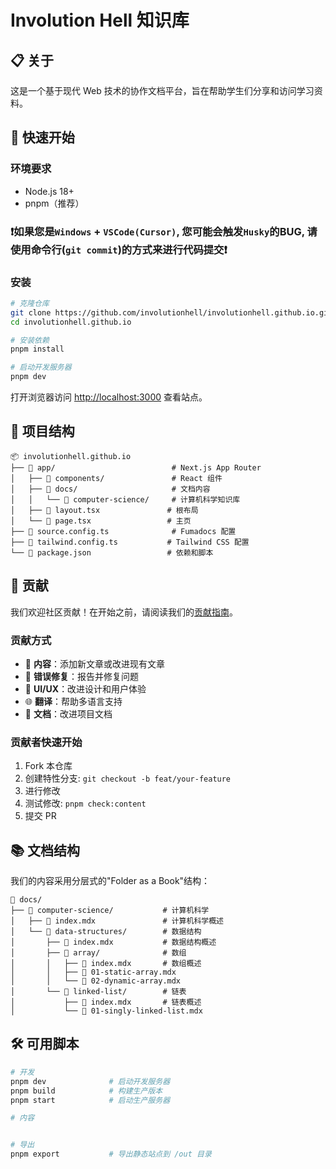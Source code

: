 # Involution Hell 知识库

## 📋 关于

这是一个基于现代 Web 技术的协作文档平台，旨在帮助学生们分享和访问学习资料。

## 🚀 快速开始

### 环境要求

- Node.js 18+
- pnpm（推荐）

### ❗️如果您是`Windows` + `VSCode(Cursor)`, 您可能会触发`Husky`的BUG, 请使用命令行(`git commit`)的方式来进行代码提交❗️

### 安装

```bash
# 克隆仓库
git clone https://github.com/involutionhell/involutionhell.github.io.git
cd involutionhell.github.io

# 安装依赖
pnpm install

# 启动开发服务器
pnpm dev
```

打开浏览器访问 [http://localhost:3000](http://localhost:3000) 查看站点。

## 📁 项目结构

```
📦 involutionhell.github.io
├── 📂 app/                          # Next.js App Router
│   ├── 📂 components/               # React 组件
│   ├── 📂 docs/                     # 文档内容
│   │   └── 📂 computer-science/     # 计算机科学知识库
│   ├── 📄 layout.tsx               # 根布局
│   └── 📄 page.tsx                 # 主页
├── 📂 source.config.ts              # Fumadocs 配置
├── 📂 tailwind.config.ts           # Tailwind CSS 配置
└── 📄 package.json                 # 依赖和脚本
```

## 🤝 贡献

我们欢迎社区贡献！在开始之前，请阅读我们的[贡献指南](CONTRIBUTING.md)。

### 贡献方式

- 📝 **内容**：添加新文章或改进现有文章
- 🐛 **错误修复**：报告并修复问题
- 🎨 **UI/UX**：改进设计和用户体验
- 🌐 **翻译**：帮助多语言支持
- 📖 **文档**：改进项目文档

### 贡献者快速开始

1. Fork 本仓库
2. 创建特性分支: `git checkout -b feat/your-feature`
3. 进行修改
4. 测试修改: `pnpm check:content`
5. 提交 PR

## 📚 文档结构

我们的内容采用分层式的"Folder as a Book"结构：

```
📂 docs/
├── 📂 computer-science/           # 计算机科学
│   ├── 📄 index.mdx               # 计算机科学概述
│   └── 📂 data-structures/        # 数据结构
│       ├── 📄 index.mdx           # 数据结构概述
│       ├── 📂 array/              # 数组
│       │   ├── 📄 index.mdx       # 数组概述
│       │   ├── 📄 01-static-array.mdx
│       │   └── 📄 02-dynamic-array.mdx
│       └── 📂 linked-list/        # 链表
│           ├── 📄 index.mdx       # 链表概述
│           └── 📄 01-singly-linked-list.mdx
```

## 🛠️ 可用脚本

```bash
# 开发
pnpm dev              # 启动开发服务器
pnpm build            # 构建生产版本
pnpm start            # 启动生产服务器

# 内容


# 导出
pnpm export           # 导出静态站点到 /out 目录
```


